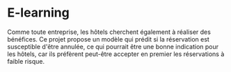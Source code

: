 # E-learning
Comme toute entreprise, les hôtels cherchent également à réaliser des bénéfices. 
Ce projet propose un modèle qui prédit si la réservation est susceptible d'être annulée, ce qui pourrait être une bonne indication pour les hôtels, car ils préfèrent peut-être accepter en premier les réservations à faible risque.
